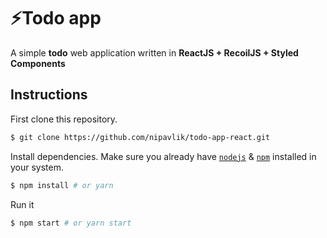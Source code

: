 # ⚡Todo app

A simple **todo** web application written in **ReactJS + RecoilJS + Styled Components**
## Instructions

First clone this repository.
```bash
$ git clone https://github.com/nipavlik/todo-app-react.git
```

Install dependencies. Make sure you already have [`nodejs`](https://nodejs.org/en/) & [`npm`](https://www.npmjs.com/) installed in your system.
```bash
$ npm install # or yarn
```

Run it
```bash
$ npm start # or yarn start
```